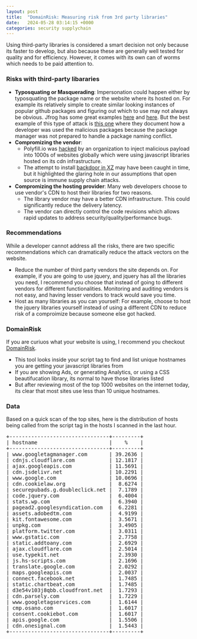 ```yaml
---
layout: post
title:  "DomainRisk: Measuring risk from 3rd party libraries"
date:   2024-05-28 03:14:15 +0000
categories: security supplychain
---
```

Using third-party libraries is considered a smart decision not only because its faster to develop, but also because these are generally well tested for quality and for efficiency. However, it comes with its own can of worms which needs to be paid attention to.

### Risks with third-party libararies
* **Typosquating or Masquerading**: Impersonation could happen either by typosquating the package name or the website where its hosted on. For example its relatively simple to create similar looking instances of popular github packages and figuring out which to use may not always be obvious. Jfrog has some great examples [here](https://jfrog.com/blog/developers-under-attack-leveraging-typosquatting-for-crypto-mining/) and [here](https://jfrog.com/blog/malware-civil-war-malicious-npm-packages-targeting-malware-authors/). But the best example of this type of attack is [this one](https://jfrog.com/blog/python-wheel-jacking-in-supply-chain-attacks/) where they document how a developer was used the malicious packages because the package manager was not prepared to handle a package naming conflict.
* **Compromizing the vendor**:  
    * Polyfill.io was [hacked](https://www.theregister.com/2024/06/25/polyfillio_china_crisis/) by an organization to inject malicious payload into 1000s of websites globally which were using javascript libraries hosted on its cdn infrastructure.
    * The attempt to install [backdoor in XZ](https://techcommunity.microsoft.com/t5/microsoft-defender-vulnerability/microsoft-faq-and-guidance-for-xz-utils-backdoor/ba-p/4101961) may have been caught in time, but it highlighted the glaring hole in our assumptions that open source is immune supply chain attacks.
* **Compromizing the hosting provider**: Many web developers choose to use vendor's CDN to host their libraries for two reasons. 
    * The library vendor may have a better CDN infrastructure. This could significantly reduce the delivery latency.
    * The vendor can directly control the code revisions which allows rapid updates to address security/quality/performance bugs.

### Recommendations
While a developer cannot address all the risks, there are two specific recommendations which can dramatically reduce the attack vectors on the website.
* Reduce the number of third party vendors the site depends on. For example, if you are going to use jquery, and jquery has all the libraries you need, I recommend you choose that instead of going to different vendors for different functionalities. Monitoring and auditing vendors is not easy, and having lesser vendors to track would save you time.
* Host as many libraries as you can yourself: For example, choose to host the jquery libraries yourself instead of using a different CDN to reduce risk of a comproimize because someone else got hacked.

### DomainRisk
If you are curiuos what your website is using, I recommend you checkout [DomainRisk](https://github.com/royans/domainrisk).
* This tool looks inside your script tag to find and list unique hostnames you are getting your javascript libraries from
* If you are showing Ads, or generating Analytics, or using a CSS beautifucation library, its normal to have those libraries listed
* But after reviewing most of the top 1000 websites on the internet today, its clear that most sites use less than 10 unique hostnames.

### Data
Based on a quick scan of the top sites, here is the distribution of hosts being called from the script tag in the hosts I scanned in the last hour.
<pre>
+--------------------------------+---------+
| hostname                       |    %    |
+--------------------------------+---------+
| www.googletagmanager.com       | 39.2636 |
| cdnjs.cloudflare.com           | 12.1817 |
| ajax.googleapis.com            | 11.5691 |
| cdn.jsdelivr.net               | 10.2291 |
| www.google.com                 | 10.0696 |
| cdn.cookielaw.org              |  8.6274 |
| securepubads.g.doubleclick.net |  7.1789 |
| code.jquery.com                |  6.4004 |
| stats.wp.com                   |  6.3940 |
| pagead2.googlesyndication.com  |  6.2281 |
| assets.adobedtm.com            |  4.9199 |
| kit.fontawesome.com            |  3.5671 |
| unpkg.com                      |  3.4905 |
| platform.twitter.com           |  3.0311 |
| www.gstatic.com                |  2.7758 |
| static.addtoany.com            |  2.6929 |
| ajax.cloudflare.com            |  2.5014 |
| use.typekit.net                |  2.3930 |
| js.hs-scripts.com              |  2.1696 |
| translate.google.com           |  2.0292 |
| maps.googleapis.com            |  2.0037 |
| connect.facebook.net           |  1.7485 |
| static.chartbeat.com           |  1.7485 |
| d3e54v103j8qbb.cloudfront.net  |  1.7293 |
| cdn.parsely.com                |  1.7229 |
| www.googletagservices.com      |  1.6144 |
| cmp.osano.com                  |  1.6017 |
| consent.cookiebot.com          |  1.6017 |
| apis.google.com                |  1.5506 |
| cdn.onesignal.com              |  1.5443 |
+--------------------------------+---------+
</pre>
